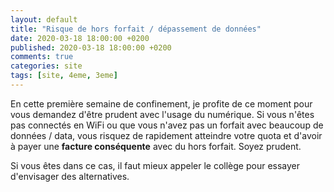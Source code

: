 ```yaml
---
layout: default
title: "Risque de hors forfait / dépassement de données"
date: 2020-03-18 18:00:00 +0200
published: 2020-03-18 18:00:00 +0200
comments: true
categories: site
tags: [site, 4eme, 3eme]
---
```


En cette première semaine de confinement, je profite de ce moment pour vous demandez d'être prudent avec l'usage du numérique. Si vous n'êtes pas connectés en WiFi ou que vous n'avez pas un forfait avec beaucoup de données / data, vous risquez de rapidement atteindre votre quota et d'avoir à payer une **facture conséquente** avec du hors forfait. Soyez prudent.

Si vous êtes dans ce cas, il faut mieux appeler le collège pour essayer d'envisager des alternatives. 


